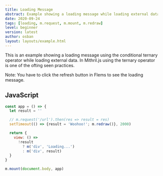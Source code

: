 ```yaml
---
title: Loading Message
abstract: Example showing a loading message while loading external data.
date: 2020-09-24
tags: [loading, m.request, m.mount, m.redraw]
level: beginner
version: latest
author: osban
layout: layouts/example.html
---
```


This is an example showing a loading message using the conditional ternary operator while loading external data.
In Mithril.js using the ternary operator is one of the ofting seen practices.

Note: You have to click the refresh button in Flems to see the loading message.

## JavaScript

~~~js
const app = () => {
  let result = ''

  // m.request('/url').then(res => result = res)
  setTimeout(() => {result = 'Woohoo!'; m.redraw()}, 2000)

  return {
    view: () =>
      !result
        ? m('div', 'Loading...')
        : m('div', result)
  }
}

m.mount(document.body, app)
~~~
